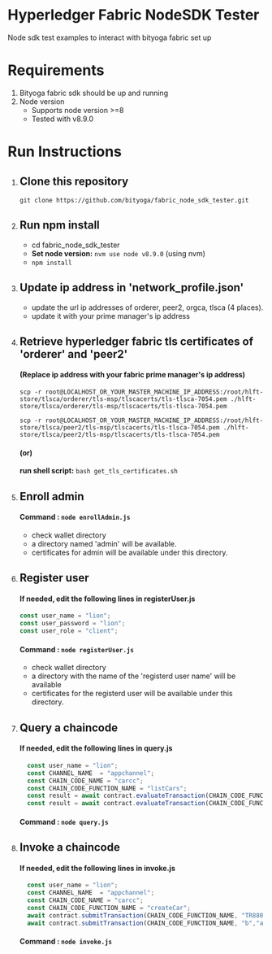 # Hyperledger Fabric NodeSDK Tester
Node sdk test examples to interact with bityoga fabric set up

# Requirements
  1. Bityoga fabric sdk should be up and running
  2. Node version
     - Supports node version >=8
     - Tested with v8.9.0

# Run Instructions
  1. ## Clone this repository
      ```git clone https://github.com/bityoga/fabric_node_sdk_tester.git```
      
  2. ## Run npm install
      - cd fabric_node_sdk_tester
      - **Set node version:** ```nvm use node v8.9.0``` (using nvm)
      - ```npm install```
      
  3. ## Update ip address in 'network_profile.json'
      - update the url ip addresses of orderer, peer2, orgca, tlsca (4 places).
      - update it with your prime manager's ip address
      
  4.  ## Retrieve hyperledger fabric tls certificates of 'orderer' and 'peer2'
      #### (Replace ip address with your fabric prime manager's ip address)

        ```
        scp -r root@LOCALHOST_OR_YOUR_MASTER_MACHINE_IP_ADDRESS:/root/hlft-store/tlsca/orderer/tls-msp/tlscacerts/tls-tlsca-7054.pem ./hlft-store/tlsca/orderer/tls-msp/tlscacerts/tls-tlsca-7054.pem
        ```

        ```
        scp -r root@LOCALHOST_OR_YOUR_MASTER_MACHINE_IP_ADDRESS:/root/hlft-store/tlsca/peer2/tls-msp/tlscacerts/tls-tlsca-7054.pem ./hlft-store/tlsca/peer2/tls-msp/tlscacerts/tls-tlsca-7054.pem
        ```
        
       #### (or)
        
        **run shell script:** ```bash get_tls_certificates.sh```
        
   5. ## Enroll admin
        #### Command : ```node enrollAdmin.js```
        - check wallet directory
        - a directory named 'admin' will be available.
        - certificates for admin will be available under this directory.

   6. ## Register user
        #### If needed, edit the following lines in registerUser.js
        ```js
        const user_name = "lion";
        const user_password = "lion";
        const user_role = "client";
        ```
        #### Command : ```node registerUser.js```
        - check wallet directory
        - a directory with the name of the 'registerd user name' will be available
        - certificates for the registerd user  will be available under this directory.
    
   7. ## Query a chaincode
        #### If needed, edit the following lines in query.js
        ```js
          const user_name = "lion";
          const CHANNEL_NAME  = "appchannel";
          const CHAIN_CODE_NAME = "carcc";
          const CHAIN_CODE_FUNCTION_NAME = "listCars";
          const result = await contract.evaluateTransaction(CHAIN_CODE_FUNCTION_NAME);
          const result = await contract.evaluateTransaction(CHAIN_CODE_FUNCTION_NAME,"b");
        ```
        #### Command : ```node query.js```
        
   8. ## Invoke a chaincode
        #### If needed, edit the following lines in invoke.js
        ```js
          const user_name = "lion";
          const CHANNEL_NAME  = "appchannel";
          const CHAIN_CODE_NAME = "carcc";
          const CHAIN_CODE_FUNCTION_NAME = "createCar";
          await contract.submitTransaction(CHAIN_CODE_FUNCTION_NAME, "TR8800","Opel","Corsa","Light Blue","7","2050","1");
          await contract.submitTransaction(CHAIN_CODE_FUNCTION_NAME, "b","a","1");
        ```
        #### Command : ```node invoke.js```
